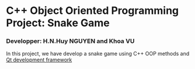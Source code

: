 # C++ Object Oriented Programming Project: Snake Game
### Developper: H.N.Huy NGUYEN and Khoa VU

In this project, we have develop a snake game using C++ OOP methods and [Qt development framework](https://doc.qt.io/)

